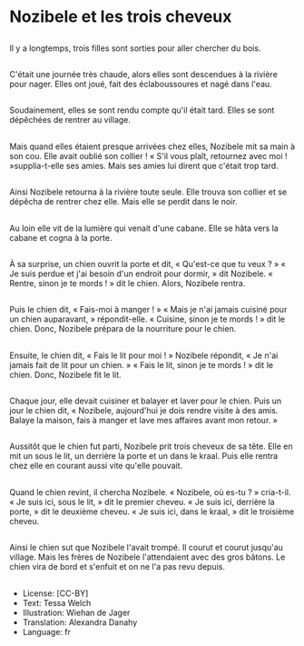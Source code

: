 # Nozibele et les trois cheveux

##
Il y a longtemps, trois filles sont sorties pour aller chercher du bois.

##
C'était une journée très chaude, alors elles sont descendues à la rivière pour nager. Elles ont joué, fait des éclaboussoures et nagé dans l'eau.

##
Soudainement, elles se sont rendu compte qu'il était tard. Elles se sont dépêchées de rentrer au village.

##
Mais quand elles étaient presque arrivées chez elles, Nozibele mit sa main à son cou. Elle avait oublié son collier ! « S'il vous plaît, retournez avec moi ! »supplia-t-elle ses amies. Mais ses amies lui dirent que c'était trop tard.

##
Ainsi Nozibele retourna à la rivière toute seule. Elle trouva son collier et se dépêcha de rentrer chez elle. Mais elle se perdit dans le noir.

##
Au loin elle vit de la lumière qui venait d'une cabane. Elle se hâta vers la cabane et cogna à la porte.

##
À sa surprise, un chien ouvrit la porte et dit, « Qu'est-ce que tu veux ? » « Je suis perdue et j'ai besoin d'un endroit pour dormir, » dit Nozibele. « Rentre, sinon je te mords ! » dit le chien. Alors, Nozibele rentra.

##
Puis le chien dit, « Fais-moi à manger ! » « Mais je n'ai jamais cuisiné pour un chien auparavant, » répondit-elle. « Cuisine, sinon je te mords ! » dit le chien. Donc, Nozibele prépara de la nourriture pour le chien.

##
Ensuite, le chien dit, « Fais le lit pour moi ! » Nozibele répondit, « Je n'ai jamais fait de lit pour un chien. » « Fais le lit, sinon je te mords ! » dit le chien. Donc, Nozibele fit le lit.

##
Chaque jour, elle devait cuisiner et balayer et laver pour le chien. Puis un jour le chien dit, « Nozibele, aujourd'hui je dois rendre visite à des amis. Balaye la maison, fais à manger et lave mes affaires avant mon retour. »

##
Aussitôt que le chien fut parti, Nozibele prit trois cheveux de sa tête. Elle en mit un sous le lit, un derrière la porte et un dans le kraal. Puis elle rentra chez elle en courant aussi vite qu'elle pouvait.

##
Quand le chien revint, il chercha Nozibele. « Nozibele, où es-tu ? » cria-t-il. « Je suis ici, sous le lit, » dit le premier cheveu. « Je suis ici, derrière la porte, » dit le deuxième cheveu. « Je suis ici, dans le kraal, » dit le troisième cheveu.

##
Ainsi le chien sut que Nozibele l'avait trompé. Il courut et courut jusqu'au village. Mais les frères de Nozibele l'attendaient avec des gros bâtons. Le chien vira de bord et s'enfuit et on ne l'a pas revu depuis.

##
* License: [CC-BY]
* Text: Tessa Welch
* Illustration: Wiehan de Jager
* Translation: Alexandra Danahy
* Language: fr
